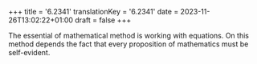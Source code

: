 +++
title = '6.2341'
translationKey = '6.2341'
date = 2023-11-26T13:02:22+01:00
draft = false
+++

The essential of mathematical method is working with equations. On this method depends the fact that every proposition of mathematics must be self-evident.
